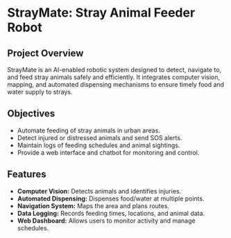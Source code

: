 # StrayMate: Stray Animal Feeder Robot

## Project Overview
StrayMate is an AI-enabled robotic system designed to detect, navigate to, and feed stray animals safely and efficiently. It integrates computer vision, mapping, and automated dispensing mechanisms to ensure timely food and water supply to strays.

## Objectives
- Automate feeding of stray animals in urban areas.
- Detect injured or distressed animals and send SOS alerts.
- Maintain logs of feeding schedules and animal sightings.
- Provide a web interface and chatbot for monitoring and control.

## Features
- **Computer Vision:** Detects animals and identifies injuries.
- **Automated Dispensing:** Dispenses food/water at multiple points.
- **Navigation System:** Maps the area and plans routes.
- **Data Logging:** Records feeding times, locations, and animal data.
- **Web Dashboard:** Allows users to monitor activity and manage schedules.
